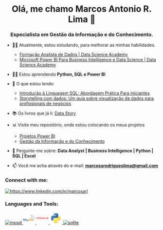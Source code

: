 <h1 align="center">Olá, me chamo Marcos Antonio R. Lima 🖖</h1>
<h3 align="center">Especialista em Gestão da Informação e do Conhecimento.</h3>

- 👨‍🎓 Atualmente, estou estudando, para melhorar as minhas habilidades.
  * [Formação Analista de Dados | Data Science Academy](https://www.datascienceacademy.com.br/bundle/formacao-analista-de-dados-40-lc)
  * [Microsoft Power BI Para Business Intelligence e Data Science | Data Science Academy](https://www.datascienceacademy.com.br/course/microsoft-power-bi-para-business-intelligence-e-data-science)

- 👨‍🎓 Estou aprendendo **Python, SQL e Power BI**

- 📕 O que estou lendo:
  * [Introdução à Linguagem SQL: Abordagem Prática Para Iniciantes](https://www.amazon.com.br/Introdu%C3%A7%C3%A3o-Linguagem-SQL-Abordagem-Iniciantes/dp/8575225014)
  * [Storytelling com dados: Um guia sobre visualização de dados para profissionais de negócios](https://www.amazon.com.br/Storytelling-com-Dados-Visualiza%C3%A7%C3%A3o-Profissionais/dp/8550804681)

- 📚 Os livros que já li: [Data Story](https://www.amazon.com.br/Data-Story-Explique-inspire-hist%C3%B3rias/dp/6555203013)
  
- 📊 Visite meu repositório, onde estou colocando os meus projetos
  * [Projetos Power BI](https://github.com/marcosarl/Power-BI)
  * [Gestão da Informação e do Conhecimento](https://github.com/marcosarl/Gestao-da-Informacao-e-do-Conhecimento)

- 💬 Pergunte-me sobre: **Data Analyst | Business Intelligence | Python | SQL | Excel**

- 📫 Você me acha através do e-mail: **marcosarodrigueslima@gmail.com**

<h3 align="left">Connect with me:</h3>
<p align="left">
<a href="https://linkedin.com/in/marcosarl" target="blank"><img align="center" src="https://raw.githubusercontent.com/rahuldkjain/github-profile-readme-generator/master/src/images/icons/Social/linked-in-alt.svg" alt="https://www.linkedin.com/in/marcosarl" height="30" width="40" /></a>
</p>

<h3 align="left">Languages and Tools:</h3>
<p align="left"> <a href="https://www.microsoft.com/en-us/sql-server" target="_blank" rel="noreferrer"> <img src="https://www.svgrepo.com/show/303229/microsoft-sql-server-logo.svg" alt="mssql" width="40" height="40"/> </a> <a href="https://www.mysql.com/" target="_blank" rel="noreferrer"> <img src="https://raw.githubusercontent.com/devicons/devicon/master/icons/mysql/mysql-original-wordmark.svg" alt="mysql" width="40" height="40"/> </a> <a href="https://www.oracle.com/" target="_blank" rel="noreferrer"> <img src="https://raw.githubusercontent.com/devicons/devicon/master/icons/oracle/oracle-original.svg" alt="oracle" width="40" height="40"/> </a> <a href="https://www.python.org" target="_blank" rel="noreferrer"> <img src="https://raw.githubusercontent.com/devicons/devicon/master/icons/python/python-original.svg" alt="python" width="40" height="40"/> </a> <a href="https://www.sqlite.org/" target="_blank" rel="noreferrer"> <img src="https://www.vectorlogo.zone/logos/sqlite/sqlite-icon.svg" alt="sqlite" width="40" height="40"/> </a> </p>

